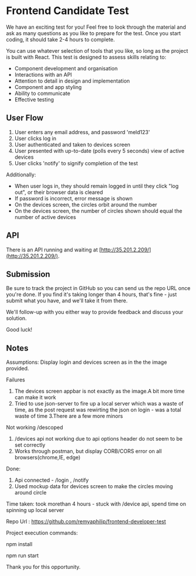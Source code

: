 Frontend Candidate Test
===

We have an exciting test for you! Feel free to look through the material and
ask as many questions as you like to prepare for the test. Once you start
coding, it should take 2-4 hours to complete.

You can use whatever selection of tools that you like, so long as the project is built with React. This test is designed to assess skills relating to:

- Component development and organisation
- Interactions with an API
- Attention to detail in design and implementation
- Component and app styling
- Ability to communicate
- Effective testing

User Flow
---
1. User enters any email address, and password 'meld123'
2. User clicks log in
3. User authenticated and taken to devices screen
4. User presented with up-to-date (polls every 5 seconds) view of active devices
5. User clicks 'notify' to signify completion of the test

Additionally:
- When user logs in, they should remain logged in until they click "log out", or their browser data is cleared
- If password is incorrect, error message is shown
- On the devices screen, the circles orbit around the number
- On the devices screen, the number of circles shown should equal the number of active devices

API
---
There is an API running and waiting at [http://35.201.2.209/](http://35.201.2.209/).

Submission
---

Be sure to track the project in GitHub so you can send us the repo URL once
you're done. If you find it's taking longer than 4 hours, that's fine - just
submit what you have, and we'll take it from there.

We'll follow-up with you either way to provide feedback and discuss your
solution.


Good luck!

Notes
---
Assumptions:
Display login and devices screen as in the the image provided.

Failures
1. The devices screen appbar is not exactly as the image.A bit more time can make it work 
2. Tried to use json-server to fire up a local server which was a waste of time, as the post request was rewirting the json on login - was a total waste of time
3.There are a few more minors

Not working /descoped
1. /devices api not working due to api options header do not seem to be set correctly
2. Works through postman, but display CORB/CORS error on all browsers(chrome,IE, edge)

Done:
1. Api connected - /login , /notify
2. Used mockup data for devices screen to make the circles moving around circle

Time taken: took morethan 4 hours - stuck with /device api, spend time on spinning up local server 

Repo Url : https://github.com/remyaphilip/frontend-developer-test

Project execution commands:

npm install

npm run start

Thank you for this opportunity.
